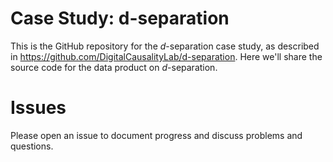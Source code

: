 # Case Study: d-separation

This is the GitHub repository for the $d$-separation case study, as described in https://github.com/DigitalCausalityLab/d-separation. Here we'll share the source code for the data product on $d$-separation.

# Issues

Please open an issue to document progress and discuss problems and questions.
